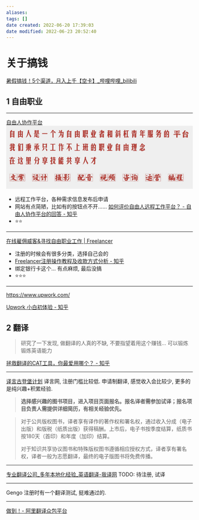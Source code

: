```yaml
---
aliases: 
tags: []
date created: 2022-06-20 17:39:03
date modified: 2022-06-23 20:52:40
---
```


# 关于搞钱

[暑假搞钱！5个渠道，月入上千【空卡】_哔哩哔哩_bilibili](https://www.bilibili.com/video/BV1QZ4y1v75Y?spm_id_from=444.41.list.card_archive.click&vd_source=abac80284e79fbbb35a2429361f8ba89)

## 1 自由职业

---

[自由人协作平台](http://www.freemancn.com/index.php?do=index)
![](assets/关于搞钱/2022-06-20-17-44-45.png)

- 远程工作平台，各种需求信息发布后申请
- 网站有点简陋，比如有的按钮点不开…… [如何评价自由人远程工作平台？ - 自由人协作平台的回答 - 知乎](https://www.zhihu.com/question/52945363/answer/623376087)
- ⭐⭐

---
[在线雇佣威客&寻找自由职业工作 | Freelancer](https://www.freelancer.hk/)

- 注册的时候会有很多分类，选择自己会的
- [Freelancer注册操作教程及收款方式分析 - 知乎](https://zhuanlan.zhihu.com/p/137472953)
- 绑定银行卡这个… 有点麻烦, 最后没搞
- ⭐⭐⭐

---
<https://www.upwork.com/>

[Upwork 小白初体验 - 知乎](https://zhuanlan.zhihu.com/p/355820833)

## 2 翻译

> 研究了一下发现, 做翻译的人真的不缺, 不要指望着用这个赚钱… 可以锻炼锻炼英语能力

[拯救翻译的CAT工具，你最爱用哪个？ - 知乎](https://zhuanlan.zhihu.com/p/31555085)

---

[译言古登堡计划](http://g.yeeyan.com/)
译言网, 注册门槛比较低. 申请制翻译, 感觉收入会比较少, 更多的是纯兴趣+积累经验.
> **选择感兴趣的图书项目，进入项目页面报名。报名译者需参加试译；报名项目负责人需提供详细简历，有相关经验优先。**

> 对于公共版权图书，译者享有译作的著作权和署名权，通过收入分成（电子出版）和版税（纸质出版）获得稿酬。上市后，电子书按季度结算，纸质书按180天（首印）和年度（加印）结算。
>
> 对于知识共享协议图书和特殊版权图书遵循相应授权方式，译者享有署名权，译者一般为志愿翻译，最终的电子版图书将免费传播。

---
[专业翻译公司_多年本地化经验_英语翻译-我译网](https://www.wiitrans.com/)
TODO: 待注册, 试译

---
Gengo
注册时有一个翻译测试, 挺难通过的.

---
[做到！- 阿里翻译众包平台](https://www.zuodao.com/crowdsourcing/homePage.html)
